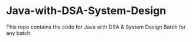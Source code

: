 # Java-with-DSA-System-Design
This repo contains the code for Java with DSA &amp; System Design Batch for any batch.
